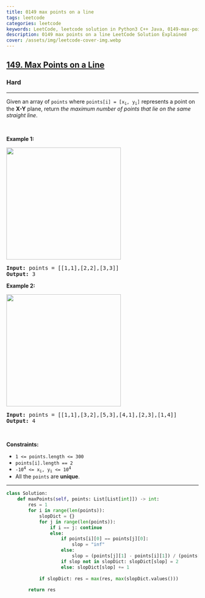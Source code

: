 ```yaml
---
title: 0149 max points on a line
tags: leetcode
categories: leetcode
keywords: LeetCode, leetcode solution in Python3 C++ Java, 0149-max-points-on-a-line solution
description: 0149 max points on a line LeetCode Solution Explained
cover: /assets/img/leetcode-cover-img.webp
---
```





<h2><a href="https://leetcode.com/problems/max-points-on-a-line/">149. Max Points on a Line</a></h2><h3>Hard</h3><hr><div><p>Given an array of <code>points</code> where <code>points[i] = [x<sub>i</sub>, y<sub>i</sub>]</code> represents a point on the <strong>X-Y</strong> plane, return <em>the maximum number of points that lie on the same straight line</em>.</p>

<p>&nbsp;</p>
<p><strong class="example">Example 1:</strong></p>
<img alt="" src="https://assets.leetcode.com/uploads/2021/02/25/plane1.jpg" style="width: 300px; height: 294px;">
<pre><strong>Input:</strong> points = [[1,1],[2,2],[3,3]]
<strong>Output:</strong> 3
</pre>

<p><strong class="example">Example 2:</strong></p>
<img alt="" src="https://assets.leetcode.com/uploads/2021/02/25/plane2.jpg" style="width: 300px; height: 294px;">
<pre><strong>Input:</strong> points = [[1,1],[3,2],[5,3],[4,1],[2,3],[1,4]]
<strong>Output:</strong> 4
</pre>

<p>&nbsp;</p>
<p><strong>Constraints:</strong></p>

<ul>
	<li><code>1 &lt;= points.length &lt;= 300</code></li>
	<li><code>points[i].length == 2</code></li>
	<li><code>-10<sup>4</sup> &lt;= x<sub>i</sub>, y<sub>i</sub> &lt;= 10<sup>4</sup></code></li>
	<li>All the <code>points</code> are <strong>unique</strong>.</li>
</ul>
</div>

---




```python
class Solution:
    def maxPoints(self, points: List[List[int]]) -> int:
        res = 1
        for i in range(len(points)):
            slopDict = {}
            for j in range(len(points)):
                if i == j: continue
                else:
                    if points[i][0] == points[j][0]:
                        slop = "inf"
                    else:
                        slop = (points[j][1] - points[i][1]) / (points[j][0] - points[i][0])
                    if slop not in slopDict: slopDict[slop] = 2
                    else: slopDict[slop] += 1
                        
            if slopDict: res = max(res, max(slopDict.values()))
        
        return res
```
